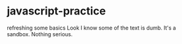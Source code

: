 # javascript-practice
refreshing some basics
Look I know some of the text is dumb. It's a sandbox. Nothing serious. 

